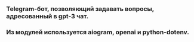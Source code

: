 ### Telegram-бот, позволяющий задавать вопросы, адресованный в gpt-3 чат.
### Из модулей используется aiogram, openai и python-dotenv.
### 
